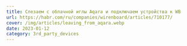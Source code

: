 ```yaml
---
title: Слезаем с облачной иглы Aqara и подключаем устройства к WB
url: https://habr.com/ru/companies/wirenboard/articles/710177/
cover: /img/articles/leaving_from_aqara.webp
date: 2023-01-12
category: 3rd_party_devices
---
```

